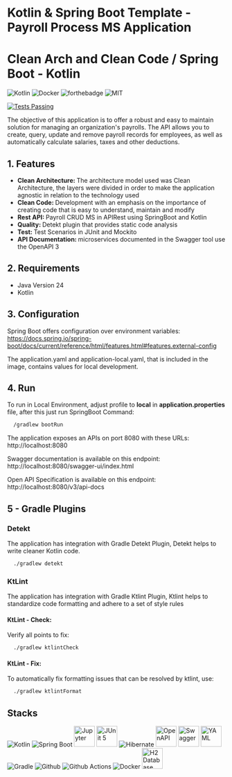 
# Kotlin & Spring Boot Template - Payroll Process MS Application
# Clean Arch and Clean Code / Spring Boot - Kotlin

![Kotlin](http://ForTheBadge.com/images/badges/made-with-kotlin.svg)
![Docker](https://forthebadge.com/images/badges/docker-container.svg)
![forthebadge](https://forthebadge.com/images/badges/built-with-love.svg)
![MIT](https://forthebadge.com/images/badges/license-mit.svg)

<p style= "text-align: left;">
    <a href="https://github.com/renatoctorres/github-readme-stats/actions">
        <img alt="Tests Passing" src="https://github.com/renatoctorres/template-spring-kotlin/workflows/Test/badge.svg" />
    </a>
</p>

The objective of this application is to offer a robust and easy to maintain solution for managing an organization's payrolls. The API allows you to create, query, update and remove payroll 
records for employees, as well as automatically calculate salaries, taxes and other deductions.

## 1. Features

- <b> Clean Architecture: </b> The architecture model used was Clean Architecture, the layers were divided in order to make the application agnostic in relation to the technology used
- <b> Clean Code: </b> Development with an emphasis on the importance of creating code that is easy to understand, maintain and modify
- <b> Rest API: </b> Payroll CRUD MS in APIRest using SpringBoot and Kotlin
- <b> Quality: </b> Detekt plugin that provides static code analysis
- <b> Test: </b> Test Scenarios in JUnit and Mockito
- <b> API Documentation: </b> microservices documented in the Swagger tool use the OpenAPI 3


## 2. Requirements

- Java Version 24
- Kotlin

## 3. Configuration

Spring Boot offers configuration over environment variables:
https://docs.spring.io/spring-boot/docs/current/reference/html/features.html#features.external-config

The application.yaml and application-local.yaml, that is included in the image, contains values for local
development.

## 4. Run 

To run in Local Environment, adjust profile to <b>local</b> in <b>application.properties</b> file, after this just run SpringBoot Command:

```bash
  /gradlew bootRun
```

The application exposes an APIs on port 8080 with these URLs:
http://localhost:8080

Swagger documentation is available on this endpoint:
http://localhost:8080/swagger-ui/index.html

Open API Specification is available on this endpoint:
http://localhost:8080/v3/api-docs


## 5 - Gradle Plugins


### Detekt 

The application has integration with Gradle Detekt Plugin, Detekt helps to write cleaner 
Kotlin code.

```bash
  ./gradlew detekt
```

### KtLint

The application has integration with Gradle Ktlint Plugin, Ktlint helps to standardize code formatting and 
adhere to a set of style rules


#### KtLint - Check:

Verify all points to fix:

```bash
  ./gradlew ktlintCheck
```

#### KtLint - Fix:

To automatically fix formatting issues that can be resolved by ktlint, use:

```bash
  ./gradlew ktlintFormat
```

## Stacks
<p style= "text-align: left;">
    <img src="https://skillicons.dev/icons?i=kotlin" alt="Kotlin" /> 
    <img src="https://skillicons.dev/icons?i=spring" alt="Spring Boot" />
    <img src="https://icon.icepanel.io/Technology/svg/Jupyter.svg" width="48" height="48" alt="Jupyter" />
    <img src="https://junit.org/junit5/assets/img/junit5-logo.png" height="48" alt="JUnit 5" />
    <img src="https://skillicons.dev/icons?i=hibernate" alt="Hibernate" /> 
    <img src="https://icon.icepanel.io/Technology/svg/OpenAPI.svg" width="48" height="48" alt="OpenAPI" />
    <img src="https://icon.icepanel.io/Technology/svg/Swagger.svg" width="48" height="48" alt="Swagger" />
    <img src="https://icon.icepanel.io/Technology/svg/YAML.svg" width="48" height="48" alt="YAML" />
    <img src="https://skillicons.dev/icons?i=gradle" alt="Gradle" /> 
    <img src="https://skillicons.dev/icons?i=github" alt="Github" />   
    <img src="https://skillicons.dev/icons?i=githubactions" alt="Github Actions" />
    <img src="https://skillicons.dev/icons?i=docker" alt="Docker" /> 
    <img src="https://dbdb.io/media/logos/h2-logo.svg" width="48" height="48" alt="H2 Database" /> 
</p>
